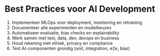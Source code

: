 # Best Practices voor AI Development

1. Implementeer MLOps voor deployment, monitoring en retraining
2. Documenteer alle experimenten en modelkeuzes
3. Automatiseer evaluatie, bias checks en explainability
4. Werk samen met test, data, dev, devops en business
5. Houd rekening met ethiek, privacy en compliance
6. Test AI-componenten grondig (unit, integration, e2e, bias)
